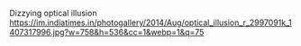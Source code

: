 Dizzying optical illusion
https://im.indiatimes.in/photogallery/2014/Aug/optical_illusion_r_2997091k_1407317996.jpg?w=758&h=536&cc=1&webp=1&q=75
